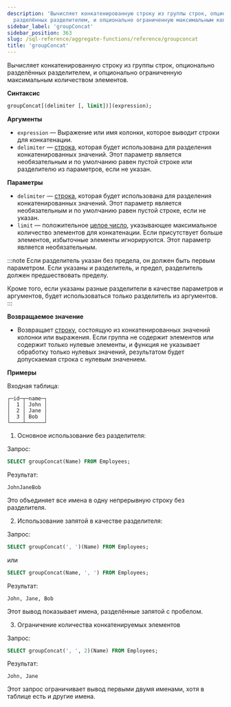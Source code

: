 ```yaml
---
description: 'Вычисляет конкатенированную строку из группы строк, опционально
  разделённых разделителем, и опционально ограниченную максимальным количеством элементов.'
sidebar_label: 'groupConcat'
sidebar_position: 363
slug: /sql-reference/aggregate-functions/reference/groupconcat
title: 'groupConcat'
---
```


Вычисляет конкатенированную строку из группы строк, опционально разделённых разделителем, и опционально ограниченную максимальным количеством элементов.

**Синтаксис**

```sql
groupConcat[(delimiter [, limit])](expression);
```

**Аргументы**

- `expression` — Выражение или имя колонки, которое выводит строки для конкатенации.
- `delimiter` — [строка](../../../sql-reference/data-types/string.md), которая будет использована для разделения конкатенированных значений. Этот параметр является необязательным и по умолчанию равен пустой строке или разделителю из параметров, если не указан.


**Параметры**

- `delimiter` — [строка](../../../sql-reference/data-types/string.md), которая будет использована для разделения конкатенированных значений. Этот параметр является необязательным и по умолчанию равен пустой строке, если не указан.
- `limit` — положительное [целое число](../../../sql-reference/data-types/int-uint.md), указывающее максимальное количество элементов для конкатенации. Если присутствует больше элементов, избыточные элементы игнорируются. Этот параметр является необязательным.

:::note
Если разделитель указан без предела, он должен быть первым параметром. Если указаны и разделитель, и предел, разделитель должен предшествовать пределу.

Кроме того, если указаны разные разделители в качестве параметров и аргументов, будет использоваться только разделитель из аргументов.
:::

**Возвращаемое значение**

- Возвращает [строку](../../../sql-reference/data-types/string.md), состоящую из конкатенированных значений колонки или выражения. Если группа не содержит элементов или содержит только нулевые элементы, и функция не указывает обработку только нулевых значений, результатом будет допускаемая строка с нулевым значением.

**Примеры**

Входная таблица:

```text
┌─id─┬─name─┐
│  1 │ John │
│  2 │ Jane │
│  3 │ Bob  │
└────┴──────┘
```

1.    Основное использование без разделителя:

Запрос:

```sql
SELECT groupConcat(Name) FROM Employees;
```

Результат:

```text
JohnJaneBob
```

Это объединяет все имена в одну непрерывную строку без разделителя.


2. Использование запятой в качестве разделителя:

Запрос:

```sql
SELECT groupConcat(', ')(Name) FROM Employees;
```

или

```sql
SELECT groupConcat(Name, ', ') FROM Employees;
```

Результат:

```text
John, Jane, Bob
```

Этот вывод показывает имена, разделённые запятой с пробелом.


3. Ограничение количества конкатенируемых элементов

Запрос:

```sql
SELECT groupConcat(', ', 2)(Name) FROM Employees;
```

Результат:

```text
John, Jane
```

Этот запрос ограничивает вывод первыми двумя именами, хотя в таблице есть и другие имена.
